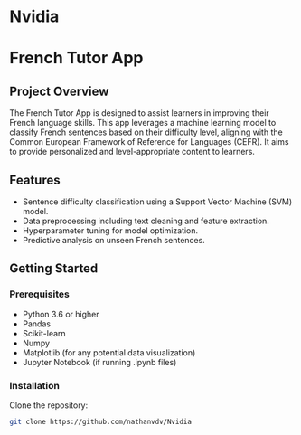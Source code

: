 # Nvidia
# French Tutor App

## Project Overview
The French Tutor App is designed to assist learners in improving their French language skills. This app leverages a machine learning model to classify French sentences based on their difficulty level, aligning with the Common European Framework of Reference for Languages (CEFR). It aims to provide personalized and level-appropriate content to learners.

## Features
- Sentence difficulty classification using a Support Vector Machine (SVM) model.
- Data preprocessing including text cleaning and feature extraction.
- Hyperparameter tuning for model optimization.
- Predictive analysis on unseen French sentences.

## Getting Started
### Prerequisites
- Python 3.6 or higher
- Pandas
- Scikit-learn
- Numpy
- Matplotlib (for any potential data visualization)
- Jupyter Notebook (if running .ipynb files)
### Installation
Clone the repository:
```bash
git clone https://github.com/nathanvdv/Nvidia
